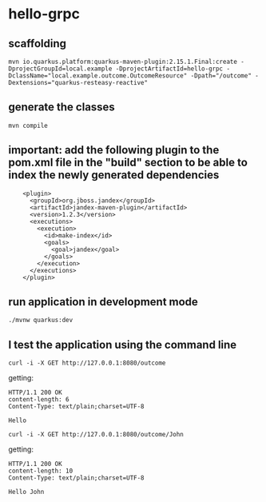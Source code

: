 # hello-grpc

## scaffolding

```shell
mvn io.quarkus.platform:quarkus-maven-plugin:2.15.1.Final:create -DprojectGroupId=local.example -DprojectArtifactId=hello-grpc -DclassName="local.example.outcome.OutcomeResource" -Dpath="/outcome" -Dextensions="quarkus-resteasy-reactive"
```

## generate the classes

```shell
mvn compile
```

## important: add the following plugin to the pom.xml file in the "build" section to be able to index the newly generated dependencies

```text
    <plugin>
      <groupId>org.jboss.jandex</groupId>
      <artifactId>jandex-maven-plugin</artifactId>
      <version>1.2.3</version>
      <executions>
        <execution>
          <id>make-index</id>
          <goals>
            <goal>jandex</goal>
          </goals>
        </execution>
      </executions>
    </plugin>
```

## run application in development mode

```shell
./mvnw quarkus:dev
```

## I test the application using the command line

```shell
curl -i -X GET http://127.0.0.1:8080/outcome
```

getting:

```text
HTTP/1.1 200 OK
content-length: 6
Content-Type: text/plain;charset=UTF-8

Hello
```

```shell
curl -i -X GET http://127.0.0.1:8080/outcome/John
```

getting:

```text
HTTP/1.1 200 OK
content-length: 10
Content-Type: text/plain;charset=UTF-8

Hello John
```
